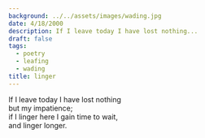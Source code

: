 ```yaml
---
background: ../../assets/images/wading.jpg
date: 4/18/2000
description: If I leave today I have lost nothing...
draft: false
tags:
  - poetry
  - leafing
  - wading
title: linger
---
```

  
If I leave today I have lost nothing  
but my impatience;  
if I linger here I gain time to wait,  
and linger longer.  
